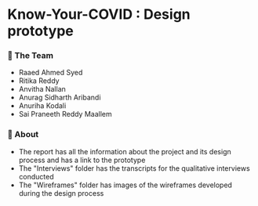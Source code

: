 # Know-Your-COVID : Design prototype

### :busts_in_silhouette: The Team
* Raaed Ahmed Syed
* Ritika Reddy
* Anvitha Nallan
* Anurag Sidharth Aribandi
* Anuriha Kodali
* Sai Praneeth Reddy Maallem

### 🔎 About
* The report has all the information about the project and its design process and has a link to the prototype 
* The "Interviews" folder has the transcripts for the qualitative interviews conducted 
* The "Wireframes" folder has images of the wireframes developed during the design process

